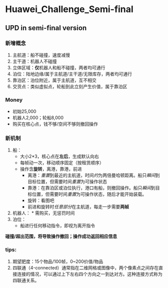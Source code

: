 # Huawei_Challenge_Semi-final

## UPD in semi-final version
### 新增概念
1. 主航道：船不碰撞，速度减慢
2. 主干道：机器人不碰撞
3. 立体区域：**仅**机器人和船不碰撞，两者均可通行
4. 泊位：陆地边缘/属于主航道/主干道/无限库存，两者均可通行
5. 靠泊区：泊位附近，属于主航道，互不相交
6. 交货点：类似虚拟点，轮船到此立刻产生价值，属于靠泊区

### Money
* 初始25,000
* 机器人2,000；轮船8,000
* 购买在核心点，钱不够/空间不够则撤回操作

### 新机制
1. 船：
     * 大小2*3，核心点在**左后**，生成默认向右
     * 每帧动一次，移动顺序固定（按租赁顺序）
     * 操作含**旋转**，离港，靠港，前进
        * 离港：*重置*到最近的主航道，时间*约*为两倍曼哈顿距离。船只*瞬间*到目标位置，但需要时间*重置*为可操作状态
        * 靠港：在靠泊区或泊位执行，港口有船，则撤回操作。船只*瞬间*到目标位置，但需要时间*重置*为可操作状态，随后才能开始装载。
        * 旋转：看图吧
        * 前进和旋转时*任意部分*在主航道，每走一步需要**两帧**
2. 机器人：
       * 需购买，无惩罚时间
4. 泊位：
     * 船进行任何移动指令，即视为离开指令

**碰撞/超出范围，将导致操作撤回；操作成功返回相应信息**

### tips:
1. 期望肥度：15个物品/100帧，0~200价值/物品
2. 四联通（4-connected）通常指在二维网格或图像中，两个像素点之间存在直接连接的情况，可以通过上下左右四个方向之一到达对方。这种连接方式称为四联通关系。
